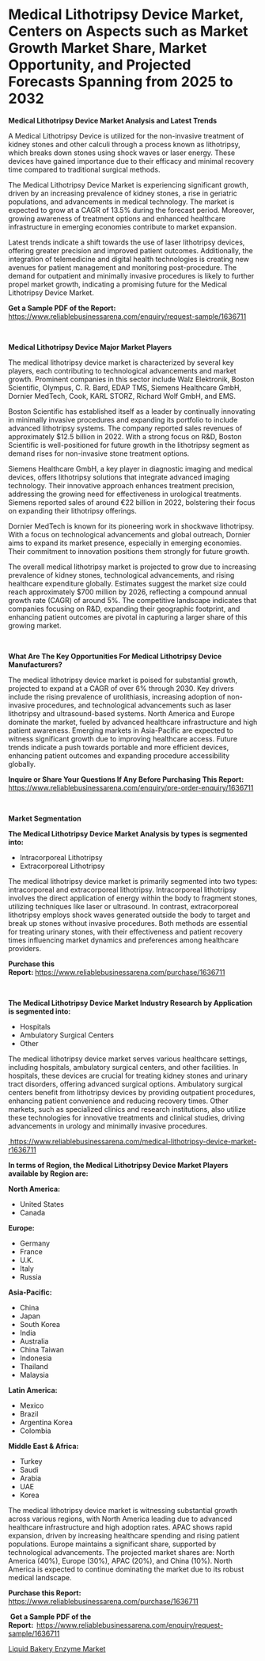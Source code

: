 <p><h1>Medical Lithotripsy Device Market, Centers on Aspects such as Market Growth Market Share, Market Opportunity, and Projected Forecasts Spanning from 2025 to 2032</h1></p><p><strong>Medical Lithotripsy Device Market Analysis and Latest Trends</strong></p>
<p><p>A Medical Lithotripsy Device is utilized for the non-invasive treatment of kidney stones and other calculi through a process known as lithotripsy, which breaks down stones using shock waves or laser energy. These devices have gained importance due to their efficacy and minimal recovery time compared to traditional surgical methods.</p><p>The Medical Lithotripsy Device Market is experiencing significant growth, driven by an increasing prevalence of kidney stones, a rise in geriatric populations, and advancements in medical technology. The market is expected to grow at a CAGR of 13.5% during the forecast period. Moreover, growing awareness of treatment options and enhanced healthcare infrastructure in emerging economies contribute to market expansion.</p><p>Latest trends indicate a shift towards the use of laser lithotripsy devices, offering greater precision and improved patient outcomes. Additionally, the integration of telemedicine and digital health technologies is creating new avenues for patient management and monitoring post-procedure. The demand for outpatient and minimally invasive procedures is likely to further propel market growth, indicating a promising future for the Medical Lithotripsy Device Market.</p></p>
<p><strong>Get a Sample PDF of the Report:&nbsp;</strong> <a href="https://www.reliablebusinessarena.com/enquiry/request-sample/1636711?utm_campaign=2485&utm_medium=2&utm_source=Github&utm_content=ia&utm_term=23032025&utm_id=medical-lithotripsy-device">https://www.reliablebusinessarena.com/enquiry/request-sample/1636711</a></p>
<p>&nbsp;</p>
<p><strong>Medical Lithotripsy Device Major Market Players</strong></p>
<p><p>The medical lithotripsy device market is characterized by several key players, each contributing to technological advancements and market growth. Prominent companies in this sector include Walz Elektronik, Boston Scientific, Olympus, C. R. Bard, EDAP TMS, Siemens Healthcare GmbH, Dornier MedTech, Cook, KARL STORZ, Richard Wolf GmbH, and EMS.</p><p>Boston Scientific has established itself as a leader by continually innovating in minimally invasive procedures and expanding its portfolio to include advanced lithotripsy systems. The company reported sales revenues of approximately $12.5 billion in 2022. With a strong focus on R&D, Boston Scientific is well-positioned for future growth in the lithotripsy segment as demand rises for non-invasive stone treatment options.</p><p>Siemens Healthcare GmbH, a key player in diagnostic imaging and medical devices, offers lithotripsy solutions that integrate advanced imaging technology. Their innovative approach enhances treatment precision, addressing the growing need for effectiveness in urological treatments. Siemens reported sales of around €22 billion in 2022, bolstering their focus on expanding their lithotripsy offerings.</p><p>Dornier MedTech is known for its pioneering work in shockwave lithotripsy. With a focus on technological advancements and global outreach, Dornier aims to expand its market presence, especially in emerging economies. Their commitment to innovation positions them strongly for future growth.</p><p>The overall medical lithotripsy market is projected to grow due to increasing prevalence of kidney stones, technological advancements, and rising healthcare expenditure globally. Estimates suggest the market size could reach approximately $700 million by 2026, reflecting a compound annual growth rate (CAGR) of around 5%. The competitive landscape indicates that companies focusing on R&D, expanding their geographic footprint, and enhancing patient outcomes are pivotal in capturing a larger share of this growing market.</p></p>
<p>&nbsp;</p>
<p><strong>What Are The Key Opportunities For Medical Lithotripsy Device Manufacturers?</strong></p>
<p><p>The medical lithotripsy device market is poised for substantial growth, projected to expand at a CAGR of over 6% through 2030. Key drivers include the rising prevalence of urolithiasis, increasing adoption of non-invasive procedures, and technological advancements such as laser lithotripsy and ultrasound-based systems. North America and Europe dominate the market, fueled by advanced healthcare infrastructure and high patient awareness. Emerging markets in Asia-Pacific are expected to witness significant growth due to improving healthcare access. Future trends indicate a push towards portable and more efficient devices, enhancing patient outcomes and expanding procedure accessibility globally.</p></p>
<p><strong>Inquire or Share Your Questions If Any Before Purchasing This Report:</strong> <a href="https://www.reliablebusinessarena.com/enquiry/pre-order-enquiry/1636711?utm_campaign=2485&utm_medium=2&utm_source=Github&utm_content=ia&utm_term=23032025&utm_id=medical-lithotripsy-device">https://www.reliablebusinessarena.com/enquiry/pre-order-enquiry/1636711</a></p>
<p>&nbsp;</p>
<p><strong>Market Segmentation</strong></p>
<p><strong>The Medical Lithotripsy Device Market Analysis by types is segmented into:</strong></p>
<p><ul><li>Intracorporeal Lithotripsy</li><li>Extracorporeal Lithotripsy</li></ul></p>
<p><p>The medical lithotripsy device market is primarily segmented into two types: intracorporeal and extracorporeal lithotripsy. Intracorporeal lithotripsy involves the direct application of energy within the body to fragment stones, utilizing techniques like laser or ultrasound. In contrast, extracorporeal lithotripsy employs shock waves generated outside the body to target and break up stones without invasive procedures. Both methods are essential for treating urinary stones, with their effectiveness and patient recovery times influencing market dynamics and preferences among healthcare providers.</p></p>
<p><strong>Purchase this Report:&nbsp;</strong><a href="https://www.reliablebusinessarena.com/purchase/1636711?utm_campaign=2485&utm_medium=2&utm_source=Github&utm_content=ia&utm_term=23032025&utm_id=medical-lithotripsy-device">https://www.reliablebusinessarena.com/purchase/1636711</a></p>
<p>&nbsp;</p>
<p><strong>The Medical Lithotripsy Device Market Industry Research by Application is segmented into:</strong></p>
<p><ul><li>Hospitals</li><li>Ambulatory Surgical Centers</li><li>Other</li></ul></p>
<p><p>The medical lithotripsy device market serves various healthcare settings, including hospitals, ambulatory surgical centers, and other facilities. In hospitals, these devices are crucial for treating kidney stones and urinary tract disorders, offering advanced surgical options. Ambulatory surgical centers benefit from lithotripsy devices by providing outpatient procedures, enhancing patient convenience and reducing recovery times. Other markets, such as specialized clinics and research institutions, also utilize these technologies for innovative treatments and clinical studies, driving advancements in urology and minimally invasive procedures.</p></p>
<p><a href="https://www.reliablebusinessarena.com/medical-lithotripsy-device-market-r1636711?utm_campaign=2485&utm_medium=2&utm_source=Github&utm_content=ia&utm_term=23032025&utm_id=medical-lithotripsy-device">&nbsp;https://www.reliablebusinessarena.com/medical-lithotripsy-device-market-r1636711</a></p>
<p><strong>In terms of Region, the Medical Lithotripsy Device Market Players available by Region are:</strong></p>
<p>
    <p> <strong> North America: </strong>
        <ul>
            <li>United States</li>
            <li>Canada</li>
        </ul>
        </p> 
    <p> <strong> Europe: </strong>
        <ul>
            <li>Germany</li>
            <li>France</li>
            <li>U.K.</li>
            <li>Italy</li>
            <li>Russia</li>
        </ul>
        </p> 
    <p> <strong> Asia-Pacific: </strong>
        <ul>
            <li>China</li>
            <li>Japan</li>
            <li>South Korea</li>
            <li>India</li>
            <li>Australia</li>
            <li>China Taiwan</li>
            <li>Indonesia</li>
            <li>Thailand</li>
            <li>Malaysia</li>
        </ul>
        </p> 
    <p> <strong> Latin America: </strong>
        <ul>
            <li>Mexico</li>
            <li>Brazil</li>
            <li>Argentina Korea</li>
            <li>Colombia</li>
        </ul>
        </p> 
    <p> <strong> Middle East & Africa: </strong>
        <ul>
            <li>Turkey</li>
            <li>Saudi</li>
            <li>Arabia</li>
            <li>UAE</li>
            <li>Korea</li>
        </ul>
    </p>
    </p>
<p><p>The medical lithotripsy device market is witnessing substantial growth across various regions, with North America leading due to advanced healthcare infrastructure and high adoption rates. APAC shows rapid expansion, driven by increasing healthcare spending and rising patient populations. Europe maintains a significant share, supported by technological advancements. The projected market shares are: North America (40%), Europe (30%), APAC (20%), and China (10%). North America is expected to continue dominating the market due to its robust medical landscape.</p></p>
<p><strong>Purchase this Report: </strong><a href="https://www.reliablebusinessarena.com/purchase/1636711?utm_campaign=2485&utm_medium=2&utm_source=Github&utm_content=ia&utm_term=23032025&utm_id=medical-lithotripsy-device">https://www.reliablebusinessarena.com/purchase/1636711</a></p>
<p>&nbsp;<strong>Get a Sample PDF of the Report:&nbsp;&nbsp;</strong><a href="https://www.reliablebusinessarena.com/enquiry/request-sample/1636711?utm_campaign=2485&utm_medium=2&utm_source=Github&utm_content=ia&utm_term=23032025&utm_id=medical-lithotripsy-device">https://www.reliablebusinessarena.com/enquiry/request-sample/1636711</a></p>
<p><strong></strong></p>
<p><p><a href="https://github.com/mayabungard8092/Market-Research-Report-List-1/blob/main/liquid-bakery-enzyme-market.md?utm_campaign=2485&utm_medium=2&utm_source=Github&utm_content=ia&utm_term=23032025&utm_id=medical-lithotripsy-device">Liquid Bakery Enzyme Market</a></p></p>